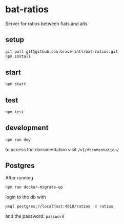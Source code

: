 # bat-ratios

Server for ratios between fiats and alts

## setup

```sh
git pull git@github.com:brave-intl/bat-ratios.git
npm install
```

## start

```sh
npm start
```

## test

```sh
npm test
```

## development
```sh
npm run dev
```

to access the documentation visit `/v1/documentation/`

## Postgres

After running
```bash
npm run docker-migrate-up
```
login to the db with
```bash
psql postgres://localhost:4010/ratios -U ratios
```
and the password: `password`

